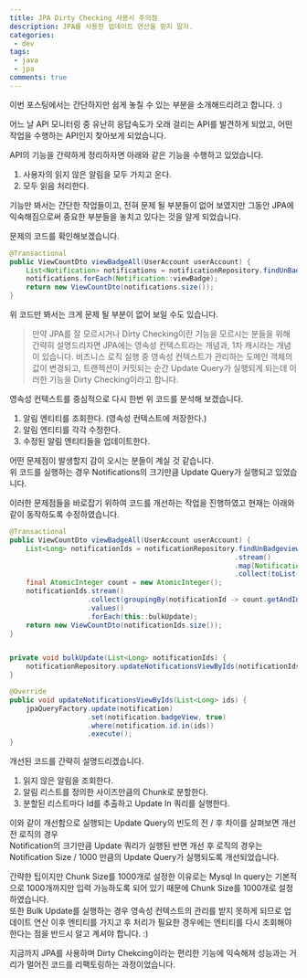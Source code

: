```yaml
---
title: JPA Dirty Checking 사용시 주의점
description: JPA를 사용한 업데이트 연산을 믿지 말자.
categories:
 - dev
tags:
 - java
 - jpa
comments: true
---
```


이번 포스팅에서는 간단하지만 쉽게 놓칠 수 있는 부분을 소개해드리려고 합니다. :)

어느 날 API 모니터링 중 유난히 응답속도가 오래 걸리는 API를 발견하게 되었고, 어떤 작업을 수행하는 API인지 찾아보게 되었습니다. 

API의 기능을 간략하게 정리하자면 아래와 같은 기능을 수행하고 있었습니다. 
1. 사용자의 읽지 않은 알림을 모두 가지고 온다. 
2. 모두 읽음 처리한다. 

기능만 봐서는 간단한 작업들이고, 전혀 문제 될 부분들이 없어 보였지만 그동안 JPA에 익숙해짐으로써 중요한 부분들을 놓치고 있다는 것을 알게 되었습니다. 

문제의 코드를 확인해보겠습니다. 

```java
@Transactional
public ViewCountDto viewBadgeAll(UserAccount userAccount) {
    List<Notification> notifications = notificationRepository.findUnBadgeviewNotifications(userAccount.getId());
    notifications.forEach(Notification::viewBadge);
    return new ViewCountDto(notifications.size());
}
```

위 코드만 봐서는 크게 문제 될 부분이 없어 보일 수도 있습니다. 

> 만약 JPA를 잘 모르시거나 Dirty Checking이란 기능을 모르시는 분들을 위해 간략히 설명드리자면 JPA에는 영속성 컨텍스트라는 개념과, 1차 캐시라는 개념이 있습니다. 
  비즈니스 로직 실행 중 영속성 컨텍스트가 관리하는 도메인 객체의 값이 변경되고, 트랜젝션이 커밋되는 순간 Update Query가 실행되게 되는데 이러한 기능을 Dirty Checking이라고 합니다. 


영속성 컨텍스트를 중심적으로 다시 한번 위 코드를 분석해 보겠습니다. 
1. 알림 엔티티를 조회한다. (영속성 컨텍스트에 저장한다.)
2. 알림 엔티티를 각각 수정한다. 
3. 수정된 알림 엔티티들을 업데이트한다. 

어떤 문제점이 발생할지 감이 오시는 분들이 계실 것 같습니다.   
위 코드를 실행하는 경우 Notifications의 크기만큼 Update Query가 실행되고 있었습니다. 

이러한 문제점들을 바로잡기 위하여 코드를 개선하는 작업을 진행하였고 현재는 아래와 같이 동작하도록 수정하였습니다. 

```java
@Transactional
public ViewCountDto viewBadgeAll(UserAccount userAccount) {
    List<Long> notificationIds = notificationRepository.findUnBadgeviewNotifications(userAccount.getId())
                                                       .stream()
                                                       .map(Notification::getId)
                                                       .collect(toList());
    final AtomicInteger count = new AtomicInteger();
    notificationIds.stream()
                   .collect(groupingBy(notificationId -> count.getAndIncrement() / CHUNK_SIZE))
                   .values()
                   .forEach(this::bulkUpdate);
    return new ViewCountDto(notificationIds.size());
}


private void bulkUpdate(List<Long> notificationIds) {
    notificationRepository.updateNotificationsViewByIds(notificationIds);
}

@Override
public void updateNotificationsViewByIds(List<Long> ids) {
    jpaQueryFactory.update(notification)
                   .set(notification.badgeView, true)
                   .where(notification.id.in(ids))
                   .execute();
}
```

개선된 코드를 간략히 설명드리겠습니다. 
1. 읽지 않은 알림을 조회한다. 
2. 알림 리스트를 정의한 사이즈만큼의 Chunk로 분할한다. 
3. 분할된 리스트마다 Id를 추출하고 Update In 쿼리를 실행한다. 

이와 같이 개선함으로 실행되는 Update Query의 빈도의 전 / 후 차이를 살펴보면 개선 전 로직의 경우  
Notification의 크기만큼 Update 쿼리가 실행된 반면 개선 후 로직의 경우는 Notification Size / 1000 만큼의 Update Query가 실행되도록 개선되었습니다. 


간략한 팁이지만 Chunk Size를 1000개로 설정한 이유로는 Mysql In query는 기본적으로 1000개까지만 입력 가능하도록 되어 있기 때문에 Chunk Size를 1000개로 설정하였습니다.  
또한 Bulk Update를 실행하는 경우 영속성 컨텍스트의 관리를 받지 못하게 되므로 업데이트 연산 이후 엔티티를 가지고 후 처리가 필요한 경우에는 엔티티를 다시 조회해야 한다는 점을 반드시 알고 계셔야 합니다. :)

지금까지 JPA를 사용하며 Dirty Chekcing이라는 편리한 기능에 익숙해져 성능과는 거리가 멀어진 코드를 리팩토링하는 과정이었습니다. 
